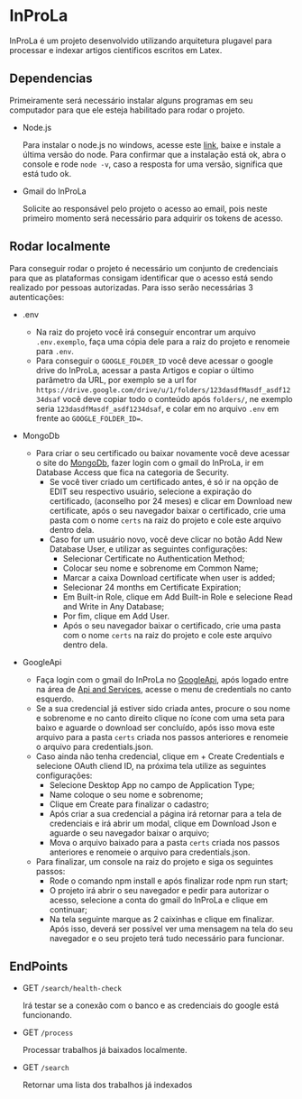 
# InProLa

InProLa é um projeto desenvolvido utilizando arquitetura plugavel para processar e indexar artigos cientificos escritos em Latex.
## Dependencias
Primeiramente será necessário instalar alguns programas em seu computador para que ele esteja habilitado para rodar o projeto.
- Node.js

  Para instalar o node.js no windows, acesse este [link](https://nodejs.org/), baixe e instale a última versão do node. Para confirmar que a instalação está ok, abra o console e rode ``node -v``, caso a resposta for uma versão, significa que está tudo ok.

- Gmail do InProLa

  Solicite ao responsável pelo projeto o acesso ao email, pois neste primeiro momento será necessário para adquirir os tokens de acesso.
## Rodar localmente
Para conseguir rodar o projeto é necessário um conjunto de credenciais para que as plataformas consigam identificar que o acesso está sendo realizado por pessoas autorizadas. Para isso serão necessárias 3 autenticações:

- .env

    - Na raiz do projeto você irá conseguir encontrar um arquivo ``.env.exemplo``, faça uma cópia dele para a raiz do projeto e renomeie para ``.env``.
    - Para conseguir o ``GOOGLE_FOLDER_ID`` você deve acessar o google drive do InProLa, acessar a pasta Artigos e copiar o último parâmetro da URL, por exemplo se a url for ``https://drive.google.com/drive/u/1/folders/123dasdfMasdf_asdf1234dsaf`` você deve copiar todo o conteúdo após ``folders/``, ne exemplo seria ``123dasdfMasdf_asdf1234dsaf``, e colar em no arquivo ``.env`` em frente ao ``GOOGLE_FOLDER_ID=``.

- MongoDb
    - Para criar o seu certificado ou baixar novamente você deve acessar o site do [MongoDb](https://account.mongodb.com/), fazer login com o gmail do InProLa, ir em Database Access que fica na categoria de Security.
        - Se você tiver criado um certificado antes, é só ir na opção de EDIT seu respectivo usuário, selecione a expiração do certificado, (aconselho por 24 meses) e clicar em Download new certificate, após o seu navegador baixar o certificado, crie uma pasta com o nome ``certs`` na raiz do projeto e cole este arquivo dentro dela.
        - Caso for um usuário novo, você deve clicar no botão Add New Database User, e utilizar as seguintes configurações:
            - Selecionar Certificate no Authentication Method;
            - Colocar seu nome e sobrenome em Common Name;
            - Marcar a caixa Download certificate when user is added;
            - Selecionar 24 months em Certificate Expiration;
            - Em Built-in Role, clique em Add Built-in Role e selecione Read and Write in Any Database;
            - Por fim, clique em Add User.
            - Após o seu navegador baixar o certificado, crie uma pasta com o nome ``certs`` na raiz do projeto e cole este arquivo dentro dela.
- GoogleApi
    - Faça login com o gmail do InProLa no [GoogleApi](https://console.cloud.google.com/welcome?project=inprola), após logado entre na área de [Api and Services](https://console.cloud.google.com/apis/dashboard?authuser=1&project=inprola-426821), acesse o menu de credentials no canto esquerdo.
    - Se a sua credencial já estiver sido criada antes, procure o sou nome e sobrenome e no canto direito clique no ícone com uma seta para baixo e aguarde o download ser concluído, após isso mova este arquivo para a pasta ``certs`` criada nos passos anteriores e renomeie o arquivo para credentials.json.
    - Caso ainda não tenha credencial, clique em + Create Credentials e selecione OAuth cliend ID, na próxima tela utilize as seguintes configurações:
        - Selecione Desktop App no campo de Application Type;
        - Name coloque o seu nome e sobrenome;
        - Clique em Create para finalizar o cadastro;
        - Após criar a sua credencial a página irá retornar para a tela de credenciais e irá abrir um modal, clique em Download Json e aguarde o seu navegador baixar o arquivo;
        - Mova o arquivo baixado para a pasta ``certs`` criada nos passos anteriores e renomeie o arquivo para credentials.json.
    - Para finalizar, um console na raiz do projeto e siga os seguintes passos:
        - Rode o comando npm install e após finalizar rode npm run start;
        - O projeto irá abrir o seu navegador e pedir para autorizar o acesso, selecione a conta do gmail do InProLa e clique em continuar;
        - Na tela seguinte marque as 2 caixinhas e clique em finalizar.
          Após isso, deverá ser possível ver uma mensagem na tela do seu navegador e o seu projeto terá tudo necessário para funcionar.



## EndPoints
- GET ``/search/health-check``

  Irá testar se a conexão com o banco e as credenciais do google está funcionando.
- GET ``/process``

  Processar trabalhos já baixados localmente.
- GET ``/search``

  Retornar uma lista dos trabalhos já indexados